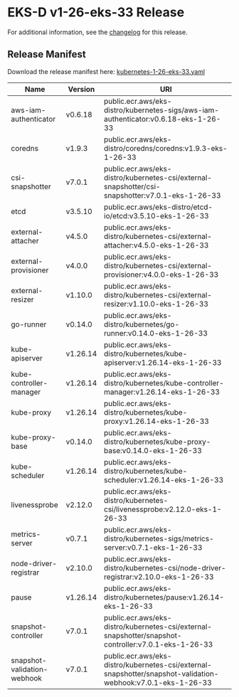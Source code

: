 # EKS-D v1-26-eks-33 Release

For additional information, see the [changelog](CHANGELOG-v1-26-eks-33.md) for this release.

## Release Manifest

Download the release manifest here: [kubernetes-1-26-eks-33.yaml](https://distro.eks.amazonaws.com/kubernetes-1-26/kubernetes-1-26-eks-33.yaml)

| Name | Version | URI |
|------|---------|-----|
| aws-iam-authenticator | v0.6.18 | public.ecr.aws/eks-distro/kubernetes-sigs/aws-iam-authenticator:v0.6.18-eks-1-26-33 |
| coredns | v1.9.3 | public.ecr.aws/eks-distro/coredns/coredns:v1.9.3-eks-1-26-33 |
| csi-snapshotter | v7.0.1 | public.ecr.aws/eks-distro/kubernetes-csi/external-snapshotter/csi-snapshotter:v7.0.1-eks-1-26-33 |
| etcd | v3.5.10 | public.ecr.aws/eks-distro/etcd-io/etcd:v3.5.10-eks-1-26-33 |
| external-attacher | v4.5.0 | public.ecr.aws/eks-distro/kubernetes-csi/external-attacher:v4.5.0-eks-1-26-33 |
| external-provisioner | v4.0.0 | public.ecr.aws/eks-distro/kubernetes-csi/external-provisioner:v4.0.0-eks-1-26-33 |
| external-resizer | v1.10.0 | public.ecr.aws/eks-distro/kubernetes-csi/external-resizer:v1.10.0-eks-1-26-33 |
| go-runner | v0.14.0 | public.ecr.aws/eks-distro/kubernetes/go-runner:v0.14.0-eks-1-26-33 |
| kube-apiserver | v1.26.14 | public.ecr.aws/eks-distro/kubernetes/kube-apiserver:v1.26.14-eks-1-26-33 |
| kube-controller-manager | v1.26.14 | public.ecr.aws/eks-distro/kubernetes/kube-controller-manager:v1.26.14-eks-1-26-33 |
| kube-proxy | v1.26.14 | public.ecr.aws/eks-distro/kubernetes/kube-proxy:v1.26.14-eks-1-26-33 |
| kube-proxy-base | v0.14.0 | public.ecr.aws/eks-distro/kubernetes/kube-proxy-base:v0.14.0-eks-1-26-33 |
| kube-scheduler | v1.26.14 | public.ecr.aws/eks-distro/kubernetes/kube-scheduler:v1.26.14-eks-1-26-33 |
| livenessprobe | v2.12.0 | public.ecr.aws/eks-distro/kubernetes-csi/livenessprobe:v2.12.0-eks-1-26-33 |
| metrics-server | v0.7.1 | public.ecr.aws/eks-distro/kubernetes-sigs/metrics-server:v0.7.1-eks-1-26-33 |
| node-driver-registrar | v2.10.0 | public.ecr.aws/eks-distro/kubernetes-csi/node-driver-registrar:v2.10.0-eks-1-26-33 |
| pause | v1.26.14 | public.ecr.aws/eks-distro/kubernetes/pause:v1.26.14-eks-1-26-33 |
| snapshot-controller | v7.0.1 | public.ecr.aws/eks-distro/kubernetes-csi/external-snapshotter/snapshot-controller:v7.0.1-eks-1-26-33 |
| snapshot-validation-webhook | v7.0.1 | public.ecr.aws/eks-distro/kubernetes-csi/external-snapshotter/snapshot-validation-webhook:v7.0.1-eks-1-26-33 |
